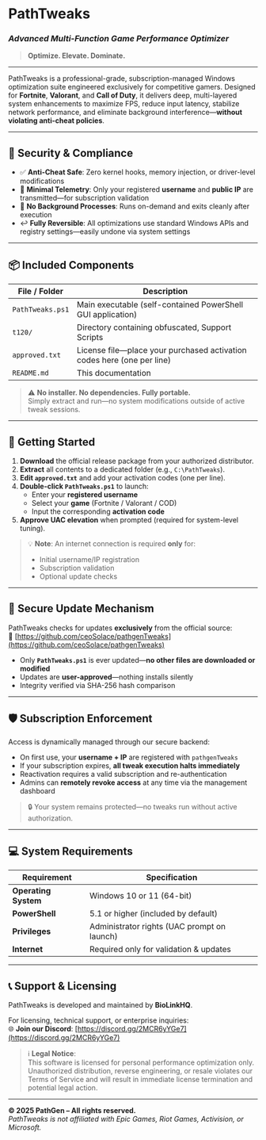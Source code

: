 # **PathTweaks**  
### *Advanced Multi-Function Game Performance Optimizer*  
> **Optimize. Elevate. Dominate.**

---

PathTweaks is a professional-grade, subscription-managed Windows optimization suite engineered exclusively for competitive gamers. Designed for **Fortnite**, **Valorant**, and **Call of Duty**, it delivers deep, multi-layered system enhancements to maximize FPS, reduce input latency, stabilize network performance, and eliminate background interference—**without violating anti-cheat policies**.

---

## 🔐 **Security & Compliance**

- ✅ **Anti-Cheat Safe**: Zero kernel hooks, memory injection, or driver-level modifications  
- 📡 **Minimal Telemetry**: Only your registered **username** and **public IP** are transmitted—for subscription validation  
- 🧹 **No Background Processes**: Runs on-demand and exits cleanly after execution  
- ↩️ **Fully Reversible**: All optimizations use standard Windows APIs and registry settings—easily undone via system settings  

---

## 📦 **Included Components**

| File / Folder      | Description |
|--------------------|-------------|
| `PathTweaks.ps1`   | Main executable (self-contained PowerShell GUI application) |
| `t120/`            | Directory containing obfuscated, Support Scripts |
| `approved.txt`     | License file—place your purchased activation codes here (one per line) |
| `README.md`        | This documentation |

> ⚠️ **No installer. No dependencies. Fully portable.**  
> Simply extract and run—no system modifications outside of active tweak sessions.

---

## 🚀 **Getting Started**

1. **Download** the official release package from your authorized distributor.  
2. **Extract** all contents to a dedicated folder (e.g., `C:\PathTweaks`).  
3. **Edit `approved.txt`** and add your activation codes (one per line).  
4. **Double-click `PathTweaks.ps1`** to launch:  
   - Enter your **registered username**  
   - Select your **game** (Fortnite / Valorant / COD)  
   - Input the corresponding **activation code**  
5. **Approve UAC elevation** when prompted (required for system-level tuning).  

> 💡 **Note**: An internet connection is required **only** for:  
> - Initial username/IP registration  
> - Subscription validation  
> - Optional update checks  

---

## 🔁 **Secure Update Mechanism**

PathTweaks checks for updates **exclusively** from the official source:  
🔗 [https://github.com/ceoSolace/pathgenTweaks](https://github.com/ceoSolace/pathgenTweaks)

- Only **`PathTweaks.ps1`** is ever updated—**no other files are downloaded or modified**  
- Updates are **user-approved**—nothing installs silently  
- Integrity verified via SHA-256 hash comparison  

---

## 🛡️ **Subscription Enforcement**

Access is dynamically managed through our secure backend:

- On first use, your **username + IP** are registered with `pathgenTweaks`  
- If your subscription expires, **all tweak execution halts immediately**  
- Reactivation requires a valid subscription and re-authentication  
- Admins can **remotely revoke access** at any time via the management dashboard  

> 🔒 Your system remains protected—no tweaks run without active authorization.

---

## 💻 **System Requirements**

| Requirement               | Specification |
|--------------------------|---------------|
| **Operating System**     | Windows 10 or 11 (64-bit) |
| **PowerShell**           | 5.1 or higher (included by default) |
| **Privileges**           | Administrator rights (UAC prompt on launch) |
| **Internet**             | Required only for validation & updates |

---

## 📞 **Support & Licensing**

PathTweaks is developed and maintained by **BioLinkHQ**.

For licensing, technical support, or enterprise inquiries:  
🌐 **Join our Discord**: [https://discord.gg/2MCR6yYGe7](https://discord.gg/2MCR6yYGe7)

> ℹ️ **Legal Notice**:  
> This software is licensed for personal performance optimization only.  
> Unauthorized distribution, reverse engineering, or resale violates our Terms of Service and will result in immediate license termination and potential legal action.

---

**© 2025 PathGen – All rights reserved.**  
*PathTweaks is not affiliated with Epic Games, Riot Games, Activision, or Microsoft.*
